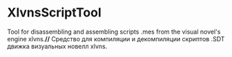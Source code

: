 # XlvnsScriptTool
 Tool for disassembling and assembling scripts .mes from the visual novel's engine xlvns.**//** Средство для компиляции и декомпиляции скриптов .SDT движка визуальных новелл xlvns. 
